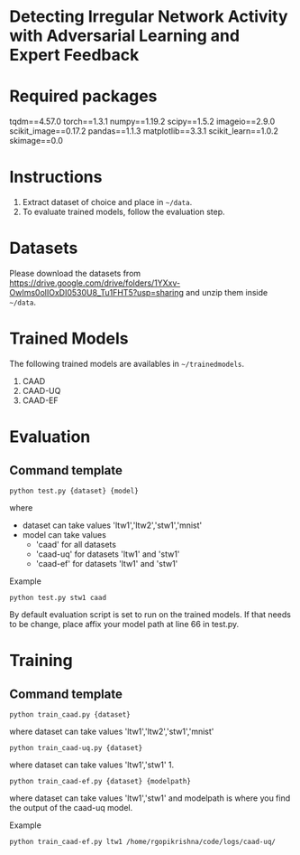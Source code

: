 # Detecting Irregular Network Activity with Adversarial Learning and Expert Feedback

# Required packages

tqdm==4.57.0
torch==1.3.1
numpy==1.19.2
scipy==1.5.2
imageio==2.9.0
scikit_image==0.17.2
pandas==1.1.3
matplotlib==3.3.1
scikit_learn==1.0.2
skimage==0.0

# Instructions

1. Extract dataset of choice and place in `~/data`.
2. To evaluate trained models, follow the evaluation step.

# Datasets

Please download the datasets from https://drive.google.com/drive/folders/1YXxv-OwIms0olIOxDI0530U8_Tu1FHT5?usp=sharing and unzip them inside `~/data`.

# Trained Models

The following trained models are availables in `~/trainedmodels`. 
1. CAAD
2. CAAD-UQ
3. CAAD-EF

# Evaluation

## Command template
```
python test.py {dataset} {model}
```

where
- dataset can take values 'ltw1','ltw2','stw1','mnist' 
- model can take values 
    * 'caad' for all datasets
    * 'caad-uq' for datasets 'ltw1' and 'stw1'
    * 'caad-ef' for datasets 'ltw1' and 'stw1'

Example
```
python test.py stw1 caad
```
By default evaluation script is set to run on the trained models. If that needs to be change, place affix your model path at line 66 in test.py.


# Training

## Command template

```
python train_caad.py {dataset}
```
where dataset can take values 'ltw1','ltw2','stw1','mnist' 
```
python train_caad-uq.py {dataset}
```
where dataset can take values 'ltw1','stw1'
1.
```
python train_caad-ef.py {dataset} {modelpath}
```
where dataset can take values 'ltw1','stw1' and modelpath is where you find the output of the caad-uq model.

Example
```
python train_caad-ef.py ltw1 /home/rgopikrishna/code/logs/caad-uq/
```
